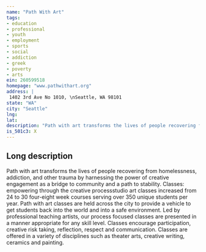 ```yaml
---
name: "Path With Art"
tags:
- education
- professional
- youth
- employment
- sports
- social
- addiction
- greek
- poverty
- arts
ein: 260599518
homepage: "www.pathwithart.org"
address: |
 1402 3rd Ave No 1010, \nSeattle, WA 98101
state: "WA"
city: "Seattle"
lng: 
lat: 
description: "Path with art transforms the lives of people recovering from homelessness, addiction, and other trauma by harnessing the power of creative engagement as a bridge to community and a path to stability. Path with art provides men and women the opportunity to engage in the creative process within a safe community as a unique means to improve and rebuild lives. "
is_501c3: X
---
```


## Long description

Path with art transforms the lives of people recovering from homelessness, addiction, and other trauma by harnessing the power of creative engagement as a bridge to community and a path to stability. Classes: empowering through the creative processstudio art classes increased from 24 to 30 four-eight week courses serving over 350 unique students per year. Path with art classes are held across the city to provide a vehicle to get students back into the world and into a safe environment. Led by professional teaching artists, our process focused classes are presented in a manner appropriate for any skill level. Classes encourage participation, creative risk taking, reflection, respect and communication. Classes are offered in a variety of disciplines such as theater arts, creative writing, ceramics and painting. 
